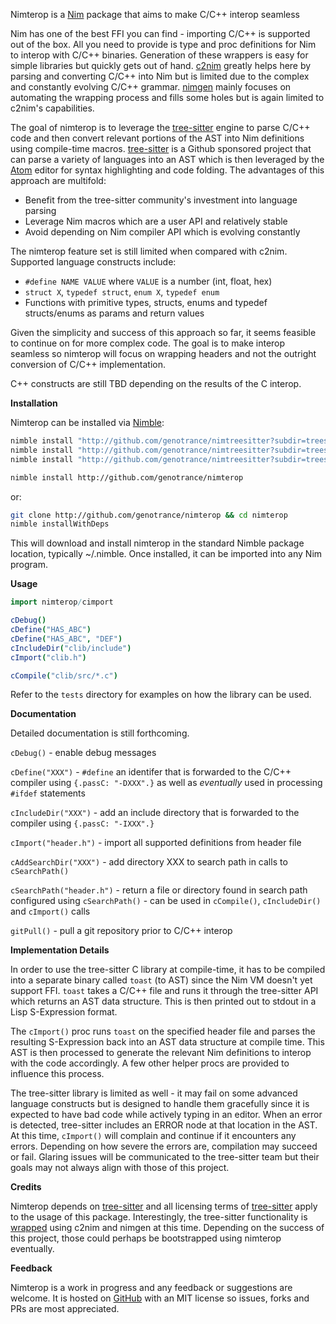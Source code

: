 Nimterop is a [Nim](https://nim-lang.org/) package that aims to make C/C++ interop seamless

Nim has one of the best FFI you can find - importing C/C++ is supported out of the box. All you need to provide is type and proc definitions for Nim to interop with C/C++ binaries. Generation of these wrappers is easy for simple libraries but quickly gets out of hand. [c2nim](https://github.com/nim-lang/c2nim) greatly helps here by parsing and converting C/C++ into Nim but is limited due to the complex and constantly evolving C/C++ grammar. [nimgen](https://github.com/genotrance/nimgen) mainly focuses on automating the wrapping process and fills some holes but is again limited to c2nim's capabilities.

The goal of nimterop is to leverage the [tree-sitter](http://tree-sitter.github.io/tree-sitter/) engine to parse C/C++ code and then convert relevant portions of the AST into Nim definitions using compile-time macros. [tree-sitter](https://github.com/tree-sitter) is a Github sponsored project that can parse a variety of languages into an AST which is then leveraged by the [Atom](https://atom.io/) editor for syntax highlighting and code folding. The advantages of this approach are multifold:
- Benefit from the tree-sitter community's investment into language parsing
- Leverage Nim macros which are a user API and relatively stable
- Avoid depending on Nim compiler API which is evolving constantly

The nimterop feature set is still limited when compared with c2nim. Supported language constructs include:
- `#define NAME VALUE` where `VALUE` is a number (int, float, hex)
- `struct X`, `typedef struct`, `enum X`, `typedef enum`
- Functions with primitive types, structs, enums and typedef structs/enums as params and return values

Given the simplicity and success of this approach so far, it seems feasible to continue on for more complex code. The goal is to make interop seamless so nimterop will focus on wrapping headers and not the outright conversion of C/C++ implementation.

C++ constructs are still TBD depending on the results of the C interop.

__Installation__

Nimterop can be installed via [Nimble](https://github.com/nim-lang/nimble):

```bash
nimble install "http://github.com/genotrance/nimtreesitter?subdir=treesitter"
nimble install "http://github.com/genotrance/nimtreesitter?subdir=treesitter_c"
nimble install "http://github.com/genotrance/nimtreesitter?subdir=treesitter_cpp"

nimble install http://github.com/genotrance/nimterop
```
or:
```bash
git clone http://github.com/genotrance/nimterop && cd nimterop
nimble installWithDeps
```

This will download and install nimterop in the standard Nimble package location, typically ~/.nimble. Once installed, it can be imported into any Nim program.

__Usage__

```nim
import nimterop/cimport

cDebug()
cDefine("HAS_ABC")
cDefine("HAS_ABC", "DEF")
cIncludeDir("clib/include")
cImport("clib.h")

cCompile("clib/src/*.c")
```

Refer to the ```tests``` directory for examples on how the library can be used.

__Documentation__

Detailed documentation is still forthcoming.

`cDebug()` - enable debug messages

`cDefine("XXX")` - `#define` an identifer that is forwarded to the C/C++ compiler using `{.passC: "-DXXX".}` as well as _eventually_ used in processing `#ifdef` statements

`cIncludeDir("XXX")` - add an include directory that is forwarded to the compiler using `{.passC: "-IXXX".}`

`cImport("header.h")` - import all supported definitions from header file

`cAddSearchDir("XXX")` - add directory XXX to search path in calls to `cSearchPath()`

`cSearchPath("header.h")` - return a file or directory found in search path configured using `cSearchPath()` - can be used in `cCompile()`, `cIncludeDir()` and `cImport()` calls

`gitPull()` - pull a git repository prior to C/C++ interop

__Implementation Details__

In order to use the tree-sitter C library at compile-time, it has to be compiled into a separate binary called `toast` (to AST) since the Nim VM doesn't yet support FFI. `toast` takes a C/C++ file and runs it through the tree-sitter API which returns an AST data structure. This is then printed out to stdout in a Lisp S-Expression format.

The `cImport()` proc runs `toast` on the specified header file and parses the resulting S-Expression back into an AST data structure at compile time. This AST is then processed to generate the relevant Nim definitions to interop with the code accordingly. A few other helper procs are provided to influence this process.

The tree-sitter library is limited as well - it may fail on some advanced language constructs but is designed to handle them gracefully since it is expected to have bad code while actively typing in an editor. When an error is detected, tree-sitter includes an ERROR node at that location in the AST. At this time, `cImport()` will complain and continue if it encounters any errors. Depending on how severe the errors are, compilation may succeed or fail. Glaring issues will be communicated to the tree-sitter team but their goals may not always align with those of this project.

__Credits__

Nimterop depends on [tree-sitter](http://tree-sitter.github.io/tree-sitter/) and all licensing terms of [tree-sitter](https://github.com/tree-sitter/tree-sitter/blob/master/LICENSE) apply to the usage of this package. Interestingly, the tree-sitter functionality is [wrapped](https://github.com/genotrance/nimtreesitter) using c2nim and nimgen at this time. Depending on the success of this project, those could perhaps be bootstrapped using nimterop eventually.

__Feedback__

Nimterop is a work in progress and any feedback or suggestions are welcome. It is hosted on [GitHub](https://github.com/genotrance/nimterop) with an MIT license so issues, forks and PRs are most appreciated.
